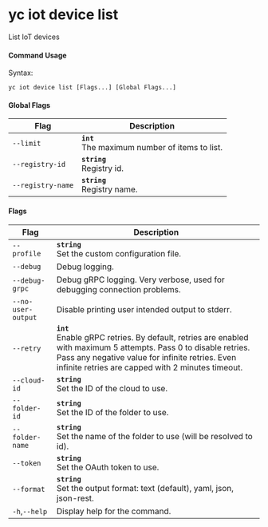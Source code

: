 # yc iot device list

List IoT devices

#### Command Usage

Syntax: 

`yc iot device list [Flags...] [Global Flags...]`

#### Global Flags

| Flag | Description |
|----|----|
|`--limit`|<b>`int`</b><br/>The maximum number of items to list.|
|`--registry-id`|<b>`string`</b><br/>Registry id.|
|`--registry-name`|<b>`string`</b><br/>Registry name.|

#### Flags

| Flag | Description |
|----|----|
|`--profile`|<b>`string`</b><br/>Set the custom configuration file.|
|`--debug`|Debug logging.|
|`--debug-grpc`|Debug gRPC logging. Very verbose, used for debugging connection problems.|
|`--no-user-output`|Disable printing user intended output to stderr.|
|`--retry`|<b>`int`</b><br/>Enable gRPC retries. By default, retries are enabled with maximum 5 attempts. Pass 0 to disable retries. Pass any negative value for infinite retries. Even infinite retries are capped with 2 minutes timeout.|
|`--cloud-id`|<b>`string`</b><br/>Set the ID of the cloud to use.|
|`--folder-id`|<b>`string`</b><br/>Set the ID of the folder to use.|
|`--folder-name`|<b>`string`</b><br/>Set the name of the folder to use (will be resolved to id).|
|`--token`|<b>`string`</b><br/>Set the OAuth token to use.|
|`--format`|<b>`string`</b><br/>Set the output format: text (default), yaml, json, json-rest.|
|`-h`,`--help`|Display help for the command.|
